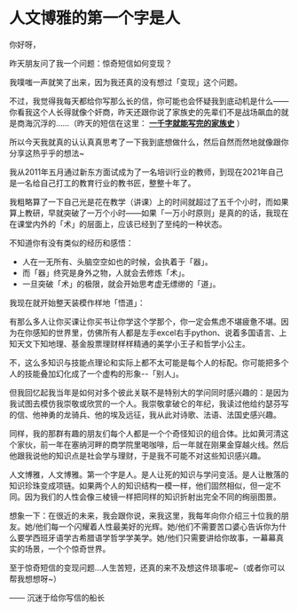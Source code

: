 # 人文博雅的第一个字是人

你好呀，

昨天朋友问了我一个问题：惊奇短信如何变现？

我噗嗤一声就笑了出来，因为我还真的没有想过「变现」这个问题。

不过，我觉得我每天都给你写那么长的信，你可能也会怀疑我到底动机是什么——你看我这个人长得就像个奸商，昨天还跟你说了家族史的先辈们不是战场飙血的就是商海沉浮的……（昨天的短信在这里： [**一千字就能写完的家族史**](2021-05-06-一千字就能写完的家族史.md) ）

所以今天我就真的认认真真思考了一下我到底想做什么，然后自然而然地就像跟你分享这热乎乎的想法~

我从2011年五月通过新东方面试成为了一名培训行业的教师，到现在2021年自己是一名给自己打工的教育行业的教书匠，整整十年了。

我粗略算了一下自己光是花在教学（讲课）上的时间就超过了五千个小时，而如果算上教研，早就突破了一万个小时——如果「一万小时原则」是真的的话，我现在在课堂内外的「术」的层面上，应该已经到了至纯的一种状态。

不知道你有没有类似的经历和感悟：

- 人在一无所有、头脑空空如也的时候，会执着于「器」。
- 而「器」终究是身外之物，人就会去修炼「术」。
- 一旦突破「术」的极限，就会开始思考虚无缥缈的「道」。

我现在就开始整天装模作样地「悟道」：

有那么多人让你买课让你买书让你学这个学那个，你一定会焦虑不堪疲惫不堪。因为在你感知的世界里，仿佛所有人都是左手excel右手python、说着多国语言、上知天文下知地理、基金股票理财样样精通的美学小王子和哲学小公主。

不，这么多知识与技能点理论和实际上都不太可能是每个人的标配。你可能把多个人的技能叠加幻化成了一个虚构的形象--「别人」。

但我回忆起我当年是如何对多个彼此关联不是特别大的学问同时感兴趣的：是因为我试图去模仿我崇敬或欣赏的一个人。我崇敬拿破仑的年纪，我读过他给约瑟芬写的信、他神勇的龙骑兵、他的埃及远征，我从此对诗歌、法语、法国史感兴趣。

同样，我的那群有趣的朋友们每个人都是一个个奇怪知识的组合体。比如黄河清这个家伙，前一年在塞纳河畔的商学院里喝咖啡，后一年就在刚果金穿越火线。然后他跟我说他的知识点是社会学与理财，于是我不可能不对这些知识感兴趣。

人文博雅，人文博雅。第一个字是人。是人让死的知识与学问变活。是人让散落的知识珍珠变成项链。如果两个人的知识结构一模一样，他们固然相似，但一定不同。因为我们的人性会像三棱镜一样把同样的知识折射出完全不同的绚丽图景。

想象一下：在很近的未来，我会跟你说，来我这里，我每年向你介绍三十位我的朋友。她/他们每一个闪耀着人性最美好的光辉。她/他们不需要苦口婆心告诉你为什么要学西班牙语学古希腊语学哲学学美学。她/他们只需要讲给你故事，一幕幕真实的场景，一个个惊奇世界。

至于惊奇短信的变现问题...人生苦短，还真的来不及想这件琐事呢~（或者你可以帮我想想呀~）

—— 沉迷于给你写信的船长